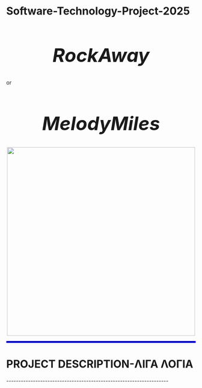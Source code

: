 # Software-Technology-Project-2025

<h1 style="text-align:center; font-size:50px;">
  <b><i> RockAway </i></b> 
</h1>
or
<h1 style="text-align:center; font-size:50px;">
  <b><i> MelodyMiles </i></b> 
</h1>

<div align="center">
<img src="https://github.com/user-attachments/assets/30dc54b7-f7f2-40f4-9699-efb59cf8e5f3" width="500">
</div>
<hr style="border: 2px solid blue;">
<h1><b> PROJECT DESCRIPTION-ΛΙΓΑ ΛΟΓΙΑ </b></h1>
-------------------------------------------------------------------
